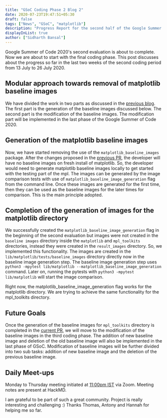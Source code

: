 ```yaml
---
title: "GSoC Coding Phase 2 Blog 2"
date: 2020-07-23T19:47:51+05:30
draft: false
tags: ["News", "GSoC", "matplotlib"]
description: "Progress Report for the second half of the Google Summer of Code 2020 Phase 2 for the Baseline Images Problem"
displayInList: true
author: ["Sidharth Bansal"]
---
```


Google Summer of Code 2020's second evaluation is about to complete. Now we are about to start with the final coding phase. This post discusses about the progress so far in the last two weeks of the second coding period from 13 July to 26 July 2020.

## Modular approach towards removal of matplotlib baseline images

We have divided the work in two parts as discussed in the [previous blog](https://matplotlib.org/matplotblog/posts/gsoc_coding_phase_blog_3/). The first part is the generation of the baseline images discussed below. The second part is the modification of the baseline images. The modification part will be implemented in the last phase of the Google Summer of Code 2020.

## Generation of the matplotlib baseline images

 Now, we have started removing the use of the `matplotlib_baseline_images` package.  After the changes proposed in the [previous PR](https://github.com/matplotlib/matplotlib/pull/17557), the developer will have no baseline images on fresh install of matplotlib. So, the developer would need to generate matplotlib baseline images locally to get started with the testing part of the mpl. 
The images can be generated by the image comparison tests with use of `matplotlib_baseline_image_generation` flag from the command line. Once these images are generated for the first time, then they can be used as the baseline images for the later times for comparison. This is the main principle adopted. 

## Completion of the generation of images for the matplotlib directory

We successfully created the `matplotlib_baseline_image_generation` flag in the beginning of the second evaluation but images were not created in the `baseline images` directory inside the `matplotlib` and `mpl_toolkits` directories, instead they were created in the `result_images` directory. So, we implemented this functionality. The images are created in the  `lib/matplotlib/tests/baseline_images` directory directly now in the baseline image generation step. The baseline image generation step uses `python3 -mpytest lib/matplotlib --matplotlib_baseline_image_generation` command. Later on, running the pytests with `python3 -mpytest lib/matplotlib` will start the image comparison. 
  
Right now, the matplotlib_baseline_image_generation flag works for the matplotlib directory. We are trying to achieve the same functionality for the mpl_toolkits directory.

## Future Goals

Once the generation of the  baseline images for `mpl_toolkits` directory is completed in the [current PR](https://github.com/matplotlib/matplotlib/pull/17793), we will move to the modification of the baseline images in the third coding phase. The addition of new baseline image and deletion of the old baseline image will also be implemented in the last phase of GSoC. Modification of baseline images will be further divided into two sub tasks: addition of new baseline image and the deletion of the previous baseline image. 
  

## Daily Meet-ups

Monday to Thursday meeting initiated at [11:00pm IST](https://everytimezone.com/) via Zoom. Meeting notes are present at HackMD.

I am grateful to be part of such a great community. Project is really interesting and challenging :) Thanks Thomas, Antony and Hannah for helping me so far.
